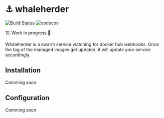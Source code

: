 # ⚓️ whaleherder

[![Build Status](https://travis-ci.org/etienne-napoleone/whaleherder.svg?branch=master)](https://travis-ci.org/etienne-napoleone/whaleherder) [![codecov](https://codecov.io/gh/etienne-napoleone/whaleherder/branch/master/graph/badge.svg)](https://codecov.io/gh/etienne-napoleone/whaleherder)

🏗 Work in progress 🚧

Whaleherder is a swarm service watching for docker hub webhooks. Once the tag of the managed images get updated, it will update your service accordingly.

## Installation

Comming soon

## Configuration

Comming soon
